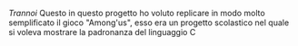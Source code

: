 *Trannoi* 
Questo in questo progetto ho voluto replicare in modo molto semplificato il gioco "Among'us", esso era un progetto scolastico nel quale si voleva mostrare la padronanza del linguaggio C
